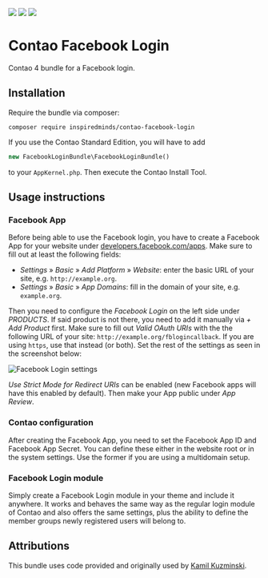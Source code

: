 [![](https://img.shields.io/maintenance/yes/2017.svg)](https://github.com/inspiredminds/contao-facebook-login)
[![](https://img.shields.io/packagist/v/inspiredminds/contao-facebook-login.svg)](https://packagist.org/packages/inspiredminds/contao-facebook-login)
[![](https://img.shields.io/packagist/dt/inspiredminds/contao-facebook-login.svg)](https://packagist.org/packages/inspiredminds/contao-facebook-login)

Contao Facebook Login
=====================

Contao 4 bundle for a Facebook login.

## Installation

Require the bundle via composer:
```
composer require inspiredminds/contao-facebook-login
```
If you use the Contao Standard Edition, you will have to add
```php
new FacebookLoginBundle\FacebookLoginBundle()
```
to your `AppKernel.php`. Then execute the Contao Install Tool. 

## Usage instructions

### Facebook App

Before being able to use the Facebook login, you have to create a Facebook App for your website under [developers.facebook.com/apps](https://developers.facebook.com/apps). Make sure to fill out at least the following fields:

* _Settings_ » _Basic_ » _Add Platform_ » _Website_: enter the basic URL of your site, e.g. `http://example.org`.
* _Settings_ » _Basic_ » _App Domains_: fill in the domain of your site, e.g. `example.org`.

Then you need to configure the _Facebook Login_ on the left side under _PRODUCTS_. If said product is not there, you need to add it manually via _+ Add Product_ first. Make sure to fill out _Valid OAuth URIs_ with the the following URL of your site: `http://example.org/fblogincallback`. If you are using `https`, use that instead (or both). Set the rest of the settings as seen in the screenshot below:

![Facebook Login settings](https://github.com/inspiredminds/contao-facebook-login/raw/master/facebook-login-settings.png)

_Use Strict Mode for Redirect URIs_ can be enabled (new Facebook apps will have this enabled by default). Then make your App public under _App Review_.

### Contao configuration

After creating the Facebook App, you need to set the Facebook App ID and Facebook App Secret. You can define these either in the website root or in the system settings. Use the former if you are using a multidomain setup.

### Facebook Login module

Simply create a Facebook Login module in your theme and include it anywhere. It works and behaves the same way as the regular login module of Contao and also offers the same settings, plus the ability to define the member groups newly registered users will belong to.

## Attributions

This bundle uses code provided and originally used by [Kamil Kuzminski](https://github.com/qzminski).
